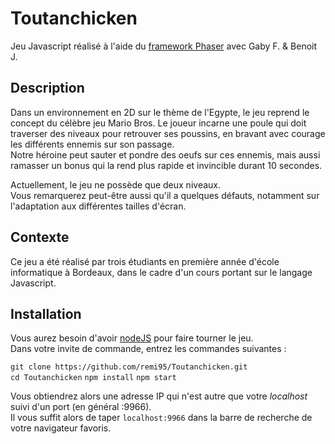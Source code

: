 # Toutanchicken

Jeu Javascript réalisé à l'aide du [framework Phaser](https://phaser.io/) avec Gaby F. & Benoit J.

## Description

Dans un environnement en 2D sur le thème de l'Egypte, le jeu reprend le concept du célèbre jeu Mario Bros. Le joueur incarne une poule qui doit traverser des niveaux pour retrouver ses poussins, en bravant avec courage les différents ennemis sur son passage.  
Notre héroine peut sauter et pondre des oeufs sur ces ennemis, mais aussi ramasser un bonus qui la rend plus rapide et invincible durant 10 secondes.

Actuellement, le jeu ne possède que deux niveaux.  
Vous remarquerez peut-être aussi qu'il a quelques défauts, notamment sur l'adaptation aux différentes tailles d'écran.

## Contexte

Ce jeu a été réalisé par trois étudiants en première année d'école informatique à Bordeaux, dans le cadre d'un cours portant sur le langage Javascript. 

## Installation

Vous aurez besoin d'avoir [nodeJS](https://nodejs.org/en/download/) pour faire tourner le jeu.  
Dans votre invite de commande, entrez les commandes suivantes :

`git clone https://github.com/remi95/Toutanchicken.git`  
`cd Toutanchicken`
`npm install`
`npm start`

Vous obtiendrez alors une adresse IP qui n'est autre que votre _localhost_ suivi d'un port (en général :9966).  
Il vous suffit alors de taper `localhost:9966` dans la barre de recherche de votre navigateur favoris.

